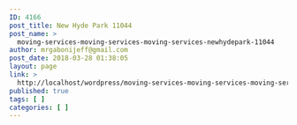 ```yaml
---
ID: 4166
post_title: New Hyde Park 11044
post_name: >
  moving-services-moving-services-moving-services-newhydepark-11044
author: mrgabonijeff@gmail.com
post_date: 2018-03-28 01:38:05
layout: page
link: >
  http://localhost/wordpress/moving-services-moving-services-moving-services-newhydepark-11044/
published: true
tags: [ ]
categories: [ ]
---
```

